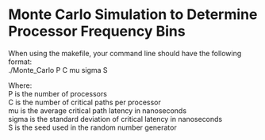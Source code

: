 # Monte Carlo Simulation to Determine Processor Frequency Bins

When using the makefile, your command line should have the following format:\
./Monte_Carlo P C mu sigma S

Where:\
P is the number of processors\
C is the number of critical paths per processor\
mu is the average critical path latency in nanoseconds\
sigma is the standard deviation of critical latency in nanoseconds\
S is the seed used in the random number generator
